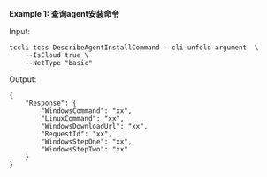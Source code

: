 **Example 1: 查询agent安装命令**



Input: 

```
tccli tcss DescribeAgentInstallCommand --cli-unfold-argument  \
    --IsCloud true \
    --NetType "basic"
```

Output: 
```
{
    "Response": {
        "WindowsCommand": "xx",
        "LinuxCommand": "xx",
        "WindowsDownloadUrl": "xx",
        "RequestId": "xx",
        "WindowsStepOne": "xx",
        "WindowsStepTwo": "xx"
    }
}
```

